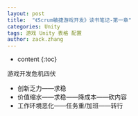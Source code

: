 ```yaml
---
layout: post
title:  "《Scrum敏捷游戏开发》读书笔记-第一章"
categories: Unity
tags: 游戏 Unity 表格 配置
author: zack.zhang
---
```


* content
{:toc}

游戏开发危机四伏<!-- more -->

* 创新乏力——求稳
* 价值缩水——求稳——降成本——砍内容
* 工作环境恶化——任务重/加班——转行